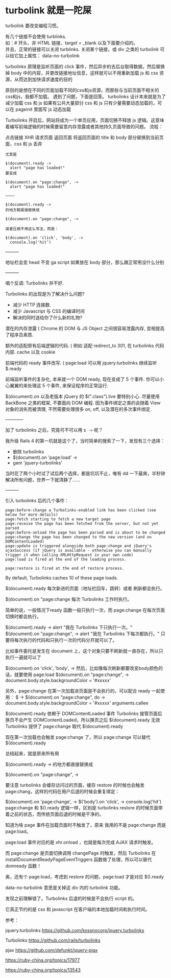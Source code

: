 # turbolink 就是一陀屎

turbolink 要改变编程习惯。

有几个链接不会使用 turblinks.
<br>
如：# 开头、非 HTML 链接、target = _blank 以及下面要介绍的。
<br>
并且，正常的链接可以关闭 turblinks. 关闭某个链接，或 div 之类的 turbolink 可以给它加上属性：
data-no-turbolink

turbolinks 原理是监听页面的 click 事件，然后异步的去后台取得数据，然后替换掉 body 中的内容，并更改链接地址信息，这样就可以不用重新加载 js 和 css 资源，从而达到加快请求速度的目的

原目的是想在不同的页面加载不同的css和js资源，而那些与当前页面不相关的css和js，我都不加载。
遇到了问题，下面是回答。
turbolinks 设计本来就是为了减少加载 css 和 js 如果有公共大量部分 css 和 js 只有少量需要动态加载的，可以在 pageinit 里面写 js 动态加载


Turbolinks 开启后，网站将成为一个单页应用，页面切换不释放 js 逻辑。这意味着编写前端逻辑的时候需要留意内存泄露或者其他持久页面导致的问题。
流程：

点击链接
XHR 请求页面
返回页面
将返回页面的 title 和 body 部分替换到当前页面，css 和 js 丢弃

```
尤其是

$(document).ready ->
  alert "page has loaded!"
要变成

$(document).on "page:change", ->
  alert "page has loaded!"

————

$(document).ready ->
的地方都直接替换成

$(document).on "page:change", ->

或者压根不用这么写法，而是：

$(document).on 'click', 'body', ->
  console.log('hit’)
```

———


地址栏会变
head 不变
ga script 如果放在 body 部分，那么跟正常用没什么分别

———

唱个反调: Turbolinks 并不好.

Turbolinks 的出现是为了解决什么问题?

- 减少 HTTP 连接数.
- 减少 Javascript 与 CSS 的编译时间
- 解决的同时送给你了什么新的礼物?

潜在的内存泄露 ( Chrome 的 DOM 与 JS Object 之间很容易泄露内存, 变相提高了程序员素质.

额外的适配原有后端逻辑的代码. ( 例如 适配 redirect_to 301, 在 turbolinks 代码内部. cache 以及 cookie

前端代码的 ready 事件改写. ( page:load 可以用 jquery.turbolinks 继续监听 $.ready

前端监听事件的复杂化, 本来就一个 DOM ready, 现在变成了 5 个事件. 你可以小心翼翼的来处理这 5 个事件, 来保证程序的正常运行.

$(document).on 以及老版本 jQuery 的 $(".class").live 要特别小心. 尽量使用 BackBone 之类的框架, 不要面向 DOM 编程. 因为事件绑定之类的会随着 View 对象的消失而被清理, 不然需要处理很多 on, off, 以及潜在的多次事件绑定.


————

加了 turbolinks 之后，究竟可不可以用 `$ ->` 呢？

我升级 Rails 4 的第一坑就是这个了，当时简单的搜索了一下，发现有三个选择：

- 删除 turbolinks
- $(document).on 'page:load' ->
- gem 'jquery-turbolinks’

当时花了两个小时试了试后两个选择，都是坑坑不止，唯有 dd 一下最爽，半秒钟解决所有问题，世界一下就清静了……

———



引入 turbolinks 后的几个事件：

```
page:before-change a Turbolinks-enabled link has been clicked (see below for more details)
page:fetch starting to fetch a new target page
page:receive the page has been fetched from the server, but not yet parsed
page:before-unload the page has been parsed and is about to be changed
page:change the page has been changed to the new version (and on DOMContentLoaded)
page:update is triggered alongside both page:change and jQuery's ajaxSuccess (if jQuery is available - otherwise you can manually trigger it when calling XMLHttpRequest in your own code)
page:load is fired at the end of the loading process.

page:restore is fired at the end of restore process.
```

By default, Turbolinks caches 10 of these page loads.


$(document).ready
每次新进的页面（地址栏回车，跳转）或者 刷新都会执行。

$(document).on "page:change
每次 Turbolinks 工作时执行。

简单的说，一般情况下ready 函数一般只执行一次，而 page:change 在每次页面切换时都会执行。

$(document).ready ->
  alert "我在 Turbolinks 下只执行一次。"
$(document).on "page:change", ->
  alert "我在 Turbolinks 下每次都执行。"
只要将每次执行的代码和只执行一次的代码分开就可以了。

比如事件委托是发生在 document 上，这个对象只要不刷新就一直存在，所以只执行一遍就可以了

$(document).on 'click', 'body', ->
然后，比如像每次刷新都要改变body颜色的话，就要使用 page:load
$(document).on "page:change", ->
  document.body.style.backgroundColor = '#xxxxx'
  
  
另外，page:change 在第一次加载进页面是不会执行的，可以配合 ready 一起使用：
$ ->
$(document).on "page:change", do ->
  document.body.style.backgroundColor = '#xxxxx'
  arguments.callee

$(document).ready 依赖于 DOMContentLoaded 事件
Turbolinks 接管页面后换页不会产生 DOMContentLoaded，所以换页之后 $(document).ready 无效
Turbolinks 提供了 page:change 取代 $(document).ready

现在第一次加载也会触发 page:change 了，所以 page:change 可以替代 $(document).ready

总结起来，就是原来所有用

$(document).ready ->
的地方都直接替换成

$(document).on "page:change", ->


要注意 turbolinks 会缓存访问过的页面，缓存 restore 的时候也会触发 page:chang，这样的代码在用户后退的时候会重复绑定：

$(document).on 'page:change', ->
  $('body').on 'click', ->
    console.log('hit')
page:change 和 $().ready 逻辑一样，区别是 turbolinks restore 的时候页面带着之前的状态，而传统页面后退的时候是干净的。

知道为啥 page 事件在加载页面时不触发了，原来 我用的不是 page:change 而是 page:load。

page:load 事件对应的是 xhr.onload ，也就是每次完成 AJAX 请求时触发。

而 page:change 是页面切换调用 changePage 时触发，然后 Turbolinks 在 installDocumentReadyPageEventTriggers 函数做了处理，所以可以替代 domready 函数！

奥，还有个 page:load，考虑到 restore 的问题，page:load 才是对应 $().ready

data-no-turbolink 意思是关掉这 div 内的 turbolink 功能。 

发现之前理解错了。Turbolinks 后退的时候是不会执行 script 的。

它真正节约的是 css 和 javascript 在客户端的本地加载时间和执行时间。

参考：

jquery.turbolinks https://github.com/kossnocorp/jquery.turbolinks

Turbolinks https://github.com/rails/turbolinks

pjax https://github.com/defunkt/jquery-pjax

https://ruby-china.org/topics/17977

https://ruby-china.org/topics/13543



